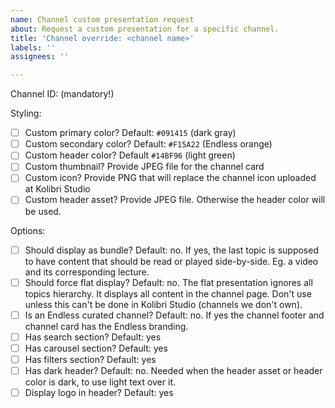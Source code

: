 ```yaml
---
name: Channel custom presentation request
about: Request a custom presentation for a specific channel.
title: 'Channel override: <channel name>'
labels: ''
assignees: ''

---
```


Channel ID: (mandatory!)

Styling:
- [ ] Custom primary color? Default: `#091415` (dark gray)
- [ ] Custom secondary color? Default: `#F15A22` (Endless orange)
- [ ] Custom header color? Default `#14BF96` (light green)
- [ ] Custom thumbnail? Provide JPEG file for the channel card
- [ ] Custom icon? Provide PNG that will replace the channel icon uploaded at Kolibri Studio
- [ ] Custom header asset? Provide JPEG file. Otherwise the header color will be used.

Options:
- [ ] Should display as bundle? Default: no. If yes, the last topic is supposed to have content that should be read or played side-by-side. Eg. a video and its corresponding lecture.
- [ ] Should force flat display? Default: no. The flat presentation ignores all topics hierarchy. It displays all content in the channel page. Don't use unless this can't be done in Kolibri Studio (channels we don't own).
- [ ] Is an Endless curated channel? Default: no. If yes the channel footer and channel card has the Endless branding.
- [ ] Has search section? Default: yes
- [ ] Has carousel section? Default: yes
- [ ] Has filters section? Default: yes
- [ ] Has dark header? Default: no. Needed when the header asset or header color is dark, to use light text over it.
- [ ] Display logo in header? Default: yes
